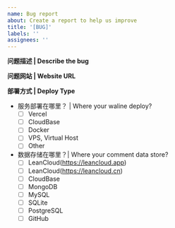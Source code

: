```yaml
---
name: Bug report
about: Create a report to help us improve
title: '[BUG]'
labels: ''
assignees: ''
---
```


**问题描述 | Describe the bug**

<!--请描述你的问题现象 | A clear and concise description of what the bug is.-->

**问题网站 | Website URL**

<!--请提供下可复现网站地址 | Please supply a website url which can reproduce problem.-->

**部署方式 | Deploy Type**

- 服务部署在哪里？ | Where your waline deploy?
  - [ ] Vercel
  - [ ] CloudBase
  - [ ] Docker
  - [ ] VPS, Virtual Host
  - [ ] Other
- 数据存储在哪里？| Where your comment data store?
  - [ ] LeanCloud(https://leancloud.app)
  - [ ] LeanCloud(https://leancloud.cn)
  - [ ] CloudBase
  - [ ] MongoDB
  - [ ] MySQL
  - [ ] SQLite
  - [ ] PostgreSQL
  - [ ] GitHub
